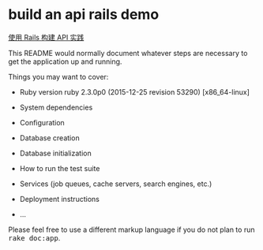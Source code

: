 # build an api rails demo

[使用 Rails 构建 API 实践](https://ruby-china.org/topics/25822)

This README would normally document whatever steps are necessary to get the
application up and running.

Things you may want to cover:

* Ruby version
ruby 2.3.0p0 (2015-12-25 revision 53290) [x86_64-linux]

* System dependencies

* Configuration

* Database creation

* Database initialization

* How to run the test suite

* Services (job queues, cache servers, search engines, etc.)

* Deployment instructions

* ...


Please feel free to use a different markup language if you do not plan to run
<tt>rake doc:app</tt>.

